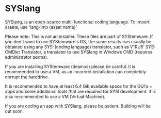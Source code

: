 # SYSlang
SYSlang, is an open-source multi-functional coding language.
To import assets, use 'lang-imp {asset name}'

Please note: This is not an installer. These files are part of SYStemware. If you don't want to use SYStemware's OS, the same results can usually be obtained using any SYS-(coding language) translator, such as V1RU5' SYS-CMDlet Translator, a translator to use SYSlang in Windows CMD (requires administrator perms).

If you are installing SYStemware (deamos) please be careful. It is recommended to use a VM, as an incorrect installation can completely corrupt the harddrive.

It is recommended to have at least 6.4 Gib available space for the GUI's + apps and some additional tools that are required for SYSl development. It is also recommended to use a VM (Virtual Machine).

If you are coding an app with SYSlang, please be patient. Building will be out soon.

